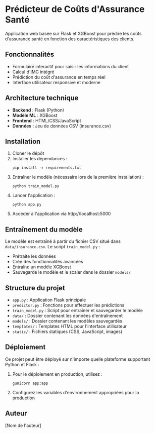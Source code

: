 # Prédicteur de Coûts d'Assurance Santé

Application web basée sur Flask et XGBoost pour prédire les coûts d'assurance santé en fonction des caractéristiques des clients.

## Fonctionnalités

- Formulaire interactif pour saisir les informations du client
- Calcul d'IMC intégré
- Prédiction du coût d'assurance en temps réel
- Interface utilisateur responsive et moderne

## Architecture technique

- **Backend** : Flask (Python)
- **Modèle ML** : XGBoost
- **Frontend** : HTML/CSS/JavaScript
- **Données** : Jeu de données CSV (insurance.csv)

## Installation

1. Cloner le dépôt
2. Installer les dépendances :
   ```
   pip install -r requirements.txt
   ```
3. Entraîner le modèle (nécessaire lors de la première installation) :
   ```
   python train_model.py
   ```
4. Lancer l'application :
   ```
   python app.py
   ```
5. Accéder à l'application via http://localhost:5000

## Entraînement du modèle

Le modèle est entraîné à partir du fichier CSV situé dans `data/insurance.csv`. Le script `train_model.py` :

- Prétraite les données
- Crée des fonctionnalités avancées
- Entraîne un modèle XGBoost
- Sauvegarde le modèle et le scaler dans le dossier `models/`

## Structure du projet

- `app.py` : Application Flask principale
- `predictor.py` : Fonctions pour effectuer les prédictions
- `train_model.py` : Script pour entraîner et sauvegarder le modèle
- `data/` : Dossier contenant les données d'entraînement
- `models/` : Dossier contenant les modèles sauvegardés
- `templates/` : Templates HTML pour l'interface utilisateur
- `static/` : Fichiers statiques (CSS, JavaScript, images)

## Déploiement

Ce projet peut être déployé sur n'importe quelle plateforme supportant Python et Flask :

1. Pour le déploiement en production, utilisez :
   ```
   gunicorn app:app
   ```
2. Configurez les variables d'environnement appropriées pour la production

## Auteur

[Nom de l'auteur]

